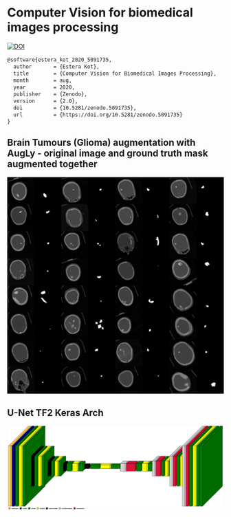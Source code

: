 # Computer Vision for biomedical images processing

[![DOI](https://zenodo.org/badge/286538177.svg)](https://zenodo.org/badge/latestdoi/286538177)

```
@software{estera_kot_2020_5091735,
  author       = {Estera Kot},
  title        = {Computer Vision for Biomedical Images Processing},
  month        = aug,
  year         = 2020,
  publisher    = {Zenodo},
  version      = {2.0},
  doi          = {10.5281/zenodo.5091735},
  url          = {https://doi.org/10.5281/zenodo.5091735}
}
```

## Brain Tumours (Glioma) augmentation with AugLy - original image and ground truth mask augmented together 
![](aug_collague.png)

## U-Net TF2 Keras Arch
![](unet_colored.png)

